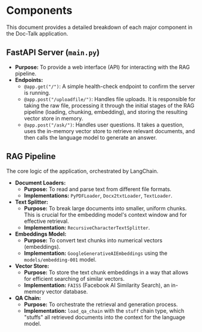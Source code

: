 # Components

This document provides a detailed breakdown of each major component in the Doc-Talk application.

## FastAPI Server (`main.py`)

- **Purpose:** To provide a web interface (API) for interacting with the RAG pipeline.
- **Endpoints:**
    - `@app.get("/")`: A simple health-check endpoint to confirm the server is running.
    - `@app.post("/uploadfile/")`: Handles file uploads. It is responsible for taking the raw file, processing it through the initial stages of the RAG pipeline (loading, chunking, embedding), and storing the resulting vector store in memory.
    - `@app.post("/ask/")`: Handles user questions. It takes a question, uses the in-memory vector store to retrieve relevant documents, and then calls the language model to generate an answer.

## RAG Pipeline

The core logic of the application, orchestrated by LangChain.

- **Document Loaders:**
    - **Purpose:** To read and parse text from different file formats.
    - **Implementations:** `PyPDFLoader`, `Docx2txtLoader`, `TextLoader`.
- **Text Splitter:**
    - **Purpose:** To break large documents into smaller, uniform chunks. This is crucial for the embedding model's context window and for effective retrieval.
    - **Implementation:** `RecursiveCharacterTextSplitter`.
- **Embeddings Model:**
    - **Purpose:** To convert text chunks into numerical vectors (embeddings).
    - **Implementation:** `GoogleGenerativeAIEmbeddings` using the `models/embedding-001` model.
- **Vector Store:**
    - **Purpose:** To store the text chunk embeddings in a way that allows for efficient searching of similar vectors.
    - **Implementation:** `FAISS` (Facebook AI Similarity Search), an in-memory vector database.
- **QA Chain:**
    - **Purpose:** To orchestrate the retrieval and generation process.
    - **Implementation:** `load_qa_chain` with the `stuff` chain type, which "stuffs" all retrieved documents into the context for the language model.
